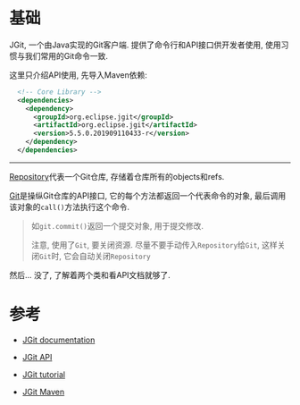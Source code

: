 # 基础

JGit, 一个由Java实现的Git客户端. 提供了命令行和API接口供开发者使用, 使用习惯与我们常用的Git命令一致.

这里只介绍API使用, 先导入Maven依赖:

```xml
  <!-- Core Library -->
  <dependencies>
    <dependency>
      <groupId>org.eclipse.jgit</groupId>
      <artifactId>org.eclipse.jgit</artifactId>
      <version>5.5.0.201909110433-r</version>
    </dependency>
  </dependencies>
```

-------

[Repository](https://download.eclipse.org/jgit/site/5.5.0.201909110433-r/apidocs/org/eclipse/jgit/lib/Repository.html)代表一个Git仓库, 存储着仓库所有的objects和refs.

[Git](https://download.eclipse.org/jgit/site/5.5.0.201909110433-r/apidocs/org/eclipse/jgit/api/Git.html)是操纵Git仓库的API接口, 它的每个方法都返回一个代表命令的对象, 最后调用该对象的`call()`方法执行这个命令.

> 如`git.commit()`返回一个提交对象, 用于提交修改.
>
> 注意, 使用了`Git`, 要关闭资源. 尽量不要手动传入`Repository`给`Git`, 这样关闭`Git`时, 它会自动关闭`Repository`

然后... 没了, 了解着两个类和看API文档就够了.

# 参考

* [JGit documentation](https://www.eclipse.org/jgit/documentation/)

* [JGit API](http://download.eclipse.org/jgit/site/5.5.0.201909110433-r/apidocs/index.html)
* [JGit tutorial](https://www.vogella.com/tutorials/JGit/article.html#cloning-a-git-repository-with-jgit)

* [JGit Maven](https://www.eclipse.org/jgit/download/)